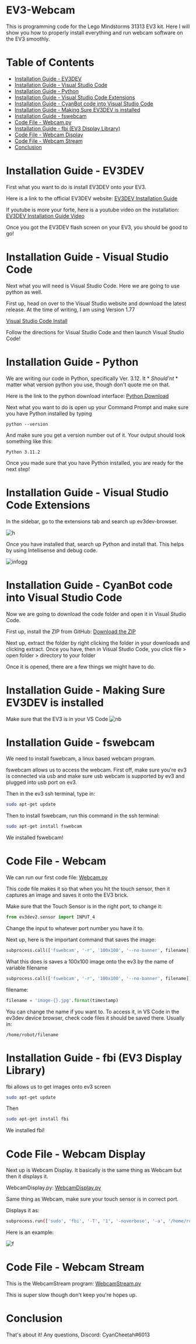 # EV3-Webcam

This is programming code for the Lego Mindstorms 31313 EV3 kit. Here I will show you how to properly install everything and run webcam software on the EV3 smoothly.

# Table of Contents

* [Installation Guide - EV3DEV](https://github.com/CyanCheetah/EV3-Webcam#installation-guide---ev3dev)
* [Installation Guide - Visual Studio Code](https://github.com/CyanCheetah/EV3-Webcam#installation-guide---visual-studio-code)
* [Installation Guide - Python](https://github.com/CyanCheetah/EV3-Webcam#installation-guide---python)
* [Installation Guide - Visual Studio Code Extensions](https://github.com/CyanCheetah/EV3-Webcam#installation-guide---visual-studio-code-extensions)
* [Installation Guide - CyanBot code into Visual Studio Code](https://github.com/CyanCheetah/EV3-Webcam#installation-guide---cyanbot-code-into-visual-studio-code)
* [Installation Guide - Making Sure EV3DEV is installed](https://github.com/CyanCheetah/EV3-Webcam#installation-guide---making-sure-ev3dev-is-installed)
* [Installation Guide - fswebcam](https://github.com/CyanCheetah/EV3-Webcam#installation-guide---fswebcam)
* [Code File - Webcam.py](https://github.com/CyanCheetah/EV3-Webcam#code-file---webcampy)
* [Installation Guide - fbi (EV3 Display Library)](https://github.com/CyanCheetah/EV3-Webcam#installation-guide---fbi-ev3-display-library)
* [Code File - Webcam Display](https://github.com/CyanCheetah/EV3-Webcam#code-file---webcam-display)
* [Code File - Webcam Stream](https://github.com/CyanCheetah/EV3-Webcam#code-file---webcam-stream)
* [Conclusion](https://github.com/CyanCheetah/EV3-Webcam#conclusion)


# Installation Guide - EV3DEV

First what you want to do is install EV3DEV onto your EV3. 

Here is a link to the official EV3DEV website:
[EV3DEV Installation Guide](https://www.ev3dev.org/docs/getting-started/)

If youtube is more your forte, here is a youtube video on the installation:
[EV3DEV Installation Guide Video](https://www.youtube.com/watch?v=ogLzfo4aYvg&ab_channel=BrandonJacobson)

Once you got the EV3DEV flash screen on your EV3, you should be good to go!

# Installation Guide - Visual Studio Code

Next what you will need is Visual Studio Code. Here we are going to use python as well.

First up, head on over to the Visual Studio website and download the latest release. At the time of writing, I am using Version 1.77

[Visual Studio Code Install](https://code.visualstudio.com/download)

Follow the directions for Visual Studio Code and then launch Visual Studio Code!

# Installation Guide - Python

We are writing our code in Python, specifically Ver. 3.12. It * *Should'nt* * matter what version python you use, though don't quote me on that.

Here is the link to the python download interface:
[Python Download](https://www.python.org/downloads/)

Next what you want to do is open up your Command Prompt and make sure you have Python installed by typing

```
python --version
```

And make sure you get a version number out of it. Your output should look something like this:

```
Python 3.11.2
```

Once you made sure that you have Python installed, you are ready for the next step!

# Installation Guide - Visual Studio Code Extensions

In the sidebar, go to the extensions tab and search up ev3dev-browser. 

![h](https://user-images.githubusercontent.com/91763642/229658655-f3eb5ec4-963e-4894-b44e-38362e8bc897.png)


Once you have installed that, search up Python and install that. This helps by using Intellisense and debug code.

![infogg](https://user-images.githubusercontent.com/91763642/229658672-66ac76cb-9257-44ec-8e47-ddcf9289c1b7.png)


# Installation Guide - CyanBot code into Visual Studio Code

Now we are going to download the code folder and open it in Visual Studio Code.

First up, install the ZIP from GitHub: [Download the ZIP](https://github.com/CyanCheetah/EV3-Webcam/releases/tag/v1.0.0)

Next up, extract the folder by right clicking the folder in your downloads and clicking extract. Once you have, then in Visual Studio Code, you click file > open folder > directory to your folder

Once it is opened, there are a few things we might have to do. 

# Installation Guide - Making Sure EV3DEV is installed

Make sure that the EV3 is in your VS Code
![nb](https://user-images.githubusercontent.com/91763642/229658842-dce1d6a5-a68b-4aa2-8657-b2daef63f635.png)

# Installation Guide - fswebcam

We need to install fswebcam, a linux based webcam program.

fswebcam allows us to access the webcam. First off, make sure you're ev3 is connected via usb and make sure usb webcam is supported by ev3 and plugged into usb port on ev3.

Then in the ev3 ssh terminal, type in:
```bash
sudo apt-get update
```
Then to install fswebcam, run this command in the ssh terminal:
```bash
sudo apt-get install fswebcam
```

We installed fswebcam!

# Code File - Webcam

We can run our first code file: [Webcam.py](https://github.com/CyanCheetah/EV3-Webcam/blob/ev3/ev3/tests/code/Webcam.py)

This code file makes it so that when you hit the touch sensor, then it captures an image and saves it onto the EV3 brick.

Make sure that the Touch Sensor is in the right port, to change it:

```python
from ev3dev2.sensor import INPUT_4
```
Change the input to whatever port number you have it to.

Next up, here is the important command that saves the image:
```python
subprocess.call(['fswebcam', '-r', '100x100', '--no-banner', filename])
```
What this does is saves a 100x100 image onto the ev3 by the name of variable filename

```python
subprocess.call(['fswebcam', '-r', '100x100', '--no-banner', filename])
```
filename:
```python
filename = 'image-{}.jpg'.format(timestamp)
```
You can change the name if you want to. To access it, in VS Code in the ev3dev device browser, check code files it should be saved there.
Usually in:
```
/home/robot/filename
```

# Installation Guide - fbi (EV3 Display Library)

fbi allows us to get images onto ev3 screen

```bash
sudo apt-get update
```

Then

```bash
sudo apt-get install fbi
```

We installed fbi!

# Code File - Webcam Display

Next up is Webcam Display. It basically is the same thing as Webcam but then it displays it. 

WebcamDisplay.py: 
[WebcamDisplay.py](https://github.com/CyanCheetah/EV3-Webcam/blob/ev3/ev3/tests/code/WebcamDisplay.py)

Same thing as Webcam, make sure your touch sensor is in correct port. 

Displays it as:
```bash
subprocess.run(['sudo', 'fbi', '-T', '1', '-noverbose', '-a', '/home/robot/image.bmp'])
```

Here is an example:

![f](https://user-images.githubusercontent.com/91763642/229664976-d3550151-50e8-47a4-aae4-75448fb8a11c.png)


# Code File - Webcam Stream

This is the WebcamStream program: [WebcamStream.py](https://github.com/CyanCheetah/EV3-Webcam/blob/ev3/ev3/tests/code/WebcamStream.py)

This is super slow though don't keep you're hopes up.

# Conclusion

That's about it! Any questions, Discord: CyanCheetah#6013


